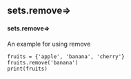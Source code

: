 ## sets.remove=>
#### sets.remove=>
An example for using remove
```
fruits = {'apple', 'banana', 'cherry'}
fruits.remove('banana') 
print(fruits)
```